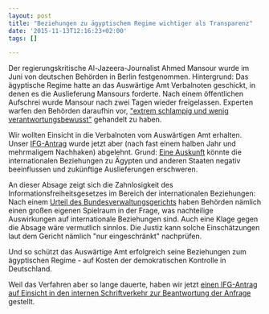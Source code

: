 ```yaml
---
layout: post
title: "Beziehungen zu ägyptischem Regime wichtiger als Transparenz"
date: '2015-11-13T12:16:23+02:00'
tags: []

---
```


Der regierungskritische Al-Jazeera-Journalist Ahmed Mansour wurde im Juni von deutschen Behörden in Berlin festgenommen. Hintergrund: Das ägyptische Regime hatte an das Auswärtige Amt Verbalnoten geschickt, in denen es die Auslieferung Mansours forderte. Nach einem öffentlichen Aufschrei wurde Mansour nach zwei Tagen wieder freigelassen.
Experten warfen den Behörden daraufhin vor, <a href="http://www.spiegel.de/politik/deutschland/fall-mansour-experten-werfen-behoerden-versagen-vor-a-1040799.html">"extrem schlampig und wenig verantwortungsbewusst"</a> gehandelt zu haben.

Wir wollten Einsicht in die Verbalnoten vom Auswärtigen Amt erhalten. Unser <a href="https://fragdenstaat.de/anfrage/verbalnote-der-agyptischen-botschaft-zu-ahmed-mansour/#nachricht-35516">IFG-Antrag</a> wurde jetzt aber (nach fast einem halben Jahr und mehrmaligem Nachhaken) abgelehnt. Grund: <a href="https://fragdenstaat.de/files/foi/35516/aa-mansour_geschwaerzt.pdf">Eine Auskunft</a> könnte die internationalen Beziehungen zu Ägypten und anderen Staaten negativ beeinflussen und zukünftige Auslieferungen erschweren.

An dieser Absage zeigt sich die Zahnlosigkeit des Informationsfreiheitsgesetzes im Bereich der internationalen Beziehungen: Nach einem <a href="http://www.lda.brandenburg.de/media_fast/5955/BVerwG_7_C_22_08.pdf">Urteil des Bundesverwaltungsgerichts</a> haben Behörden nämlich einen großen eigenen Spielraum in der Frage, was nachteilige Auswirkungen auf internationale Beziehungen sind. Auch eine Klage gegen die Absage wäre vermutlich sinnlos. Die Justiz kann solche Einschätzungen laut dem Gericht nämlich "nur eingeschränkt" nachprüfen. 

Und so schützt das Auswärtige Amt erfolgreich seine Beziehungen zum ägyptischen Regime - auf Kosten der demokratischen Kontrolle in Deutschland.

Weil das Verfahren aber so lange dauerte, haben wir jetzt <a href="https://fragdenstaat.de/anfrage/interner-mailverkehr-des-aa-zu-ifg-anfrage-bzgl-ahmed-mansour/#nachricht-35521">einen IFG-Antrag auf Einsicht in den internen Schriftverkehr zur Beantwortung der Anfrage</a> gestellt.
